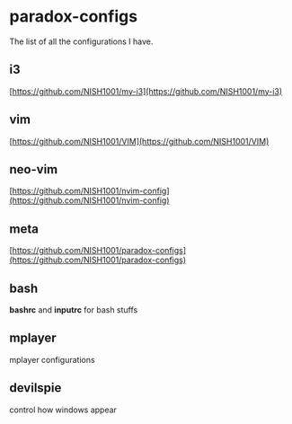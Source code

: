 # paradox-configs
The list of all the configurations I have.

## i3
[https://github.com/NISH1001/my-i3](https://github.com/NISH1001/my-i3)

## vim
[https://github.com/NISH1001/VIM](https://github.com/NISH1001/VIM)

## neo-vim
[https://github.com/NISH1001/nvim-config](https://github.com/NISH1001/nvim-config)

## meta
[https://github.com/NISH1001/paradox-configs](https://github.com/NISH1001/paradox-configs)

## bash
**bashrc** and **inputrc** for bash stuffs

## mplayer
mplayer configurations

## devilspie
control how windows appear
